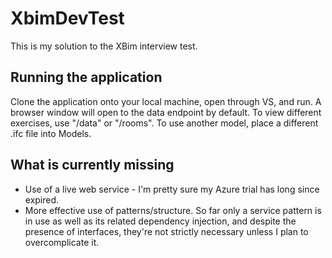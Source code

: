 # XbimDevTest
This is my solution to the XBim interview test.

## Running the application
Clone the application onto your local machine, open through VS, and run. A browser window will open to the data endpoint by default.
To view different exercises, use "<your IIS URL>/data" or "<your IIS URL>/rooms".
To use another model, place a different .ifc file into Models.

## What is currently missing
* Use of a live web service - I'm pretty sure my Azure trial has long since expired.
* More effective use of patterns/structure. So far only a service pattern is in use as well as its related dependency injection, and despite the presence of interfaces, they're not strictly necessary unless I plan to overcomplicate it.
